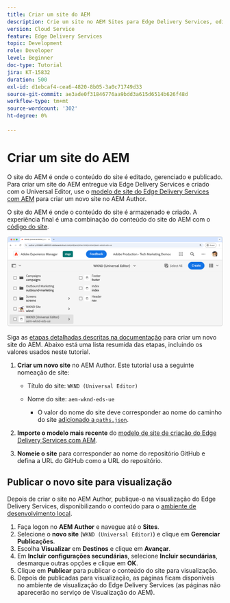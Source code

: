 ```yaml
---
title: Criar um site do AEM
description: Crie um site no AEM Sites para Edge Delivery Services, editável usando o Editor universal.
version: Cloud Service
feature: Edge Delivery Services
topic: Development
role: Developer
level: Beginner
doc-type: Tutorial
jira: KT-15832
duration: 500
exl-id: d1ebcaf4-cea6-4820-8b05-3a0c71749d33
source-git-commit: ae3ade0f31846776aa9bdd3a615d6514b626f48d
workflow-type: tm+mt
source-wordcount: '302'
ht-degree: 0%

---
```


# Criar um site do AEM

O site do AEM é onde o conteúdo do site é editado, gerenciado e publicado. Para criar um site do AEM entregue via Edge Delivery Services e criado com o Universal Editor, use o [modelo de site do Edge Delivery Services com AEM](https://github.com/adobe-rnd/aem-boilerplate-xwalk/releases) para criar um novo site no AEM Author.

O site do AEM é onde o conteúdo do site é armazenado e criado. A experiência final é uma combinação do conteúdo do site do AEM com o [código do site](./1-new-code-project.md).

![Novo site do AEM para Edge Delivery Services e Universal Editor](./assets/2-new-aem-site/new-site.png)

Siga as [etapas detalhadas descritas na documentação](https://experienceleague.adobe.com/en/docs/experience-manager-cloud-service/content/edge-delivery/wysiwyg-authoring/edge-dev-getting-started#create-aem-site) para criar um novo site do AEM.  Abaixo está uma lista resumida das etapas, incluindo os valores usados neste tutorial.
1. **Criar um novo site** no AEM Author. Este tutorial usa a seguinte nomeação de site:
   * Título do site: `WKND (Universal Editor)`
   * Nome do site: `aem-wknd-eds-ue`

      * O valor do nome do site deve corresponder ao nome do caminho do site [adicionado a `paths.json`](https://experienceleague.adobe.com/en/docs/experience-manager-cloud-service/content/edge-delivery/wysiwyg-authoring/path-mapping).

2. **Importe o modelo mais recente** do [modelo de site de criação do Edge Delivery Services com AEM](https://github.com/adobe-rnd/aem-boilerplate-xwalk/releases).
3. **Nomeie o site** para corresponder ao nome do repositório GitHub e defina a URL do GitHub como a URL do repositório.

## Publicar o novo site para visualização

Depois de criar o site no AEM Author, publique-o na visualização do Edge Delivery Services, disponibilizando o conteúdo para o [ambiente de desenvolvimento local](./3-local-development-environment.md).

1. Faça logon no **AEM Author** e navegue até o **Sites**.
2. Selecione o **novo site** (`WKND (Universal Editor)`) e clique em **Gerenciar Publicações**.
3. Escolha **Visualizar** em **Destinos** e clique em **Avançar**.
4. Em **Incluir configurações secundárias**, selecione **Incluir secundárias**, desmarque outras opções e clique em **OK**.
5. Clique em **Publicar** para publicar o conteúdo do site para visualização.
6. Depois de publicadas para visualização, as páginas ficam disponíveis no ambiente de visualização do Edge Delivery Services (as páginas não aparecerão no serviço de Visualização do AEM).
